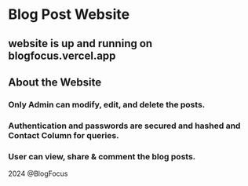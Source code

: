 # Blog Post Website

## website is up and running on blogfocus.vercel.app 

## About the Website
### Only Admin can modify, edit, and delete the posts. 
### Authentication and passwords are secured and hashed and Contact Column for queries.
### User can view, share & comment the blog posts.

<p> 2024 @BlogFocus </p>


